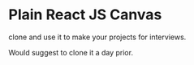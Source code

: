 # Plain React JS Canvas

clone and use it to make your projects for interviews.

Would suggest to clone it a day prior.